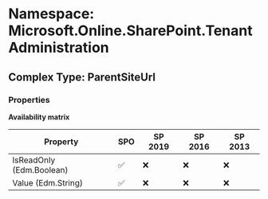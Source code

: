 # Namespace: Microsoft.Online.SharePoint.TenantAdministration

## Complex Type: ParentSiteUrl

### Properties

**Availability matrix**

Property | SPO | SP 2019 | SP 2016 | SP 2013
----------|-----|---------|---------|--------
IsReadOnly (Edm.Boolean) | ✅ | ❌ | ❌ | ❌
Value (Edm.String) | ✅ | ❌ | ❌ | ❌
